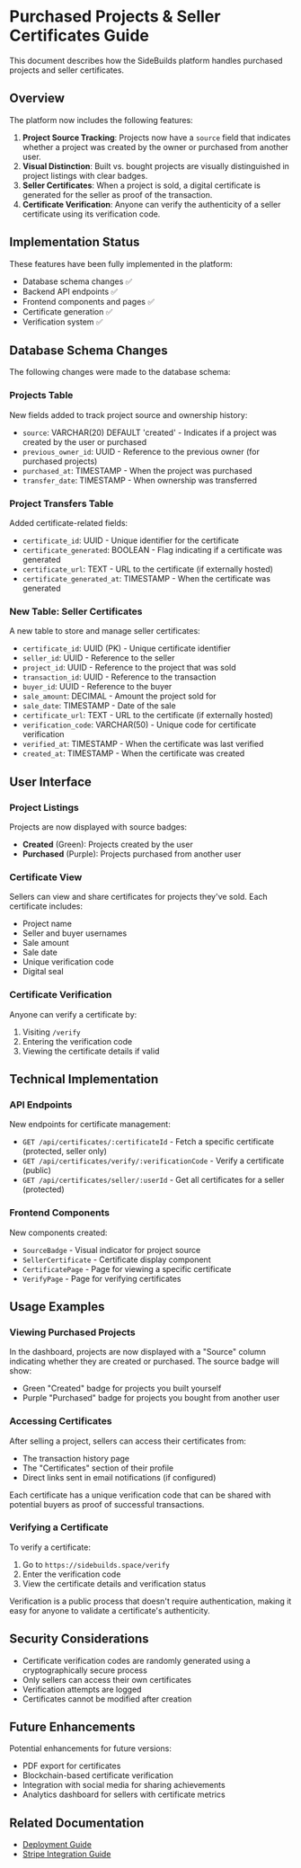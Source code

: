 # Purchased Projects & Seller Certificates Guide

This document describes how the SideBuilds platform handles purchased projects and seller certificates.

## Overview

The platform now includes the following features:

1. **Project Source Tracking**: Projects now have a `source` field that indicates whether a project was created by the owner or purchased from another user.
2. **Visual Distinction**: Built vs. bought projects are visually distinguished in project listings with clear badges.
3. **Seller Certificates**: When a project is sold, a digital certificate is generated for the seller as proof of the transaction.
4. **Certificate Verification**: Anyone can verify the authenticity of a seller certificate using its verification code.

## Implementation Status

These features have been fully implemented in the platform:

- Database schema changes ✅ 
- Backend API endpoints ✅
- Frontend components and pages ✅
- Certificate generation ✅
- Verification system ✅

## Database Schema Changes

The following changes were made to the database schema:

### Projects Table

New fields added to track project source and ownership history:

- `source`: VARCHAR(20) DEFAULT 'created' - Indicates if a project was created by the user or purchased
- `previous_owner_id`: UUID - Reference to the previous owner (for purchased projects)
- `purchased_at`: TIMESTAMP - When the project was purchased
- `transfer_date`: TIMESTAMP - When ownership was transferred

### Project Transfers Table

Added certificate-related fields:

- `certificate_id`: UUID - Unique identifier for the certificate
- `certificate_generated`: BOOLEAN - Flag indicating if a certificate was generated
- `certificate_url`: TEXT - URL to the certificate (if externally hosted)
- `certificate_generated_at`: TIMESTAMP - When the certificate was generated

### New Table: Seller Certificates

A new table to store and manage seller certificates:

- `certificate_id`: UUID (PK) - Unique certificate identifier
- `seller_id`: UUID - Reference to the seller
- `project_id`: UUID - Reference to the project that was sold
- `transaction_id`: UUID - Reference to the transaction
- `buyer_id`: UUID - Reference to the buyer
- `sale_amount`: DECIMAL - Amount the project sold for
- `sale_date`: TIMESTAMP - Date of the sale
- `certificate_url`: TEXT - URL to the certificate (if externally hosted)
- `verification_code`: VARCHAR(50) - Unique code for certificate verification
- `verified_at`: TIMESTAMP - When the certificate was last verified
- `created_at`: TIMESTAMP - When the certificate was created

## User Interface

### Project Listings

Projects are now displayed with source badges:

- **Created** (Green): Projects created by the user
- **Purchased** (Purple): Projects purchased from another user

### Certificate View

Sellers can view and share certificates for projects they've sold. Each certificate includes:

- Project name
- Seller and buyer usernames
- Sale amount
- Sale date
- Unique verification code
- Digital seal

### Certificate Verification

Anyone can verify a certificate by:

1. Visiting `/verify` 
2. Entering the verification code
3. Viewing the certificate details if valid

## Technical Implementation

### API Endpoints

New endpoints for certificate management:

- `GET /api/certificates/:certificateId` - Fetch a specific certificate (protected, seller only)
- `GET /api/certificates/verify/:verificationCode` - Verify a certificate (public)
- `GET /api/certificates/seller/:userId` - Get all certificates for a seller (protected)

### Frontend Components

New components created:

- `SourceBadge` - Visual indicator for project source
- `SellerCertificate` - Certificate display component
- `CertificatePage` - Page for viewing a specific certificate
- `VerifyPage` - Page for verifying certificates

## Usage Examples

### Viewing Purchased Projects

In the dashboard, projects are now displayed with a "Source" column indicating whether they are created or purchased. The source badge will show:
- Green "Created" badge for projects you built yourself
- Purple "Purchased" badge for projects you bought from another user

### Accessing Certificates

After selling a project, sellers can access their certificates from:
- The transaction history page
- The "Certificates" section of their profile
- Direct links sent in email notifications (if configured)

Each certificate has a unique verification code that can be shared with potential buyers as proof of successful transactions.

### Verifying a Certificate

To verify a certificate:
1. Go to `https://sidebuilds.space/verify`
2. Enter the verification code
3. View the certificate details and verification status

Verification is a public process that doesn't require authentication, making it easy for anyone to validate a certificate's authenticity.

## Security Considerations

- Certificate verification codes are randomly generated using a cryptographically secure process
- Only sellers can access their own certificates
- Verification attempts are logged
- Certificates cannot be modified after creation

## Future Enhancements

Potential enhancements for future versions:

- PDF export for certificates
- Blockchain-based certificate verification
- Integration with social media for sharing achievements
- Analytics dashboard for sellers with certificate metrics

## Related Documentation

- [Deployment Guide](./deployment-guide.md)
- [Stripe Integration Guide](./stripe-integration-guide.md) 